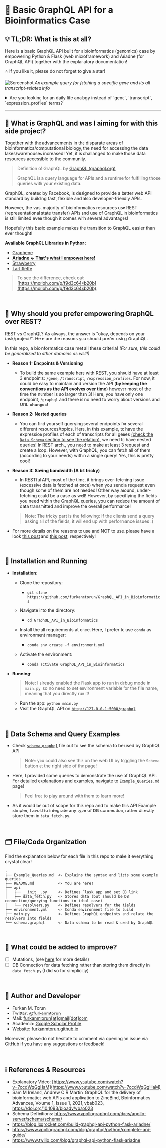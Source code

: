 # 🧪 Basic GraphQL API for a Bioinformatics Case

## 💡 TL;DR: What is this at all?
Here is a basic GraphQL API built for a bioinformatics (genomics) case by empowering Python & Flask (web microframework) and Ariadne (for GraphQL API) together with the explanatory documentation!

⭐ If you like it, please do not forget to give a star!

![Screenshot](screenshot.png)
*An example query for fetching a specific gene and its all transcript-related info*

<details>
<summary>Are you looking for an daily life analogy instead of `gene`, `transcript`, `expression_profiles` terms?</summary>
You could think of an <b>author</b> instead of a <b>gene</b>. So, our authors (genes) might have more than one <b>book (transcript)</b>. Also, each <b>book (transcript)</b> could have more than one version/type and - so, their meta information also change!
</details>

---

## 💭 What is GraphQL and was I aiming for with this side project?

Together with the advancements in the disparate areas of bioinformatics/computational biology, the need for accessing the data lakes/warehouses increased! Yet, it is challanged to make those data resources accessible to the community.

> Definition of GraphQL by [GraphQL (graphql.org)](https://graphql.org/)
> 
> GraphQL is a query language for APIs and a runtime for fulfilling those queries with your existing data.

GraphQL, created by Facebook, is designed to provide a better web API standard by building fast, flexible and also developer-friendly APIs.

However, the vast majority of bioinformatics resources use REST (representational state transfer) APIs and use of GraphQL in bioinformatics is still limited even though it comes with several advantages! 

Hopefully this basic example makes the transition to GraphQL easier than ever thought!

**Available GraphQL Libraries in Python:**

- [Graphene](https://graphene-python.org/)
- [**Ariadne <- That's what I empower here!**](https://ariadnegraphql.org/)
- [Strawberry](https://strawberry.rocks/)
- [Tartiflette](https://tartiflette.io/)

> To see the difference, check out: [https://morioh.com/p/f9d3c644b20b](https://morioh.com/p/f9d3c644b20b).

<br>

## 💎 Why should you prefer empowering GraphQL over REST?

REST vs GraphQL?  As always, the answer is "okay, depends on your task/project!". 
Here are the reasons you should prefer using GraphQL. 

In this repo, a bioinformatics case met all these criteria! *(For sure, this could be generalized to other domains as well!)*

- **Reason 1: Endpoints & Versioning**
  - To build the same example here with REST, you should have at least 3 endpoints: `/gene`, `/transcript`, `/expression_profiles`. For now, it could be easy to maintain and version the API (**by keeping the conventions as the API evolves over time**) however most of the time the number is so larger than 3! Here, you have only one endpoint, `/graphql` and there is no need to worry about versions and URL changes!

- **Reason 2: Nested queries**
  - You can find yourself querying several endpoints for several different resources/topics. Here, in this example, to have the expression profiles of each of transcripts for all genes [(check the `Data Schema` section to see the relation)](#🎯-data-schema-and-query-examples), we need to have nested queries! In REST arch., you need to make at least 3 request and create a loop. However, with GraphQL, you can fetch all of them (according to your needs) within a single query! Yes, this is pretty cool! 

- **Reason 3: Saving bandwidth (A bit tricky)**
  - In RESTful API, most of the time, it brings over-fetching issue (excessive data is fetched at once) when you send a request even though some of them are not needed! Other way around, under-fetching could be a case as well! However, by specifiying the fields you need within the GraphQL queries, you can reduce the amount of data transmitted and improve the overall performance!
  
  > Note: The tricky part is the following: If the clients send a query asking all of the fields, it will end up with performance issues :)

- For more details on the reasons to use and NOT to use, please have a look [this post](https://www.apollographql.com/blog/graphql/basics/why-use-graphql/) and [this post](https://blog.logrocket.com/why-you-shouldnt-use-graphql/), respectively!

<br>

## 🧵 Installation and Running

- **Installation:**

  - Clone the repository:
    - `git clone https://github.com/furkanmtorun/GraphQL_API_in_Bioinformatics`

  - Navigate into the directory:
    - `cd GraphQL_API_in_Bioinformatics`
  
  - Install the all requirements at once. Here, I prefer to use `conda` as environment manager:
    - `conda env create -f environment.yml`

  -  Activate the environment:
     -  `conda activate GraphQL_API_in_Bioinformatics`

- **Running**:

    > Note: I already enabled the Flask app to run in debug mode in `main.py`, so no need to set environment variable for the file name, meaning that you directly run it!

  - Run the app: `python main.py`
  - Visit the GraphQL API on [`http://127.0.0.1:5000/graphql`](http://127.0.0.1:5000/graphql)

<br>

## 🎯 Data Schema and Query Examples

- Check [`schema.graphql`](./schema.graphql) file out to see the schema to be used by GraphQL API 
  
  > Note: you could also see this on the web UI by toggling the `Schema` button at the right side of the page!

- Here, I provided some queries to demonstrate the use of GraphQL API. For detailed explanations and examples, navigate to [`Example_Queries.md`](./Example_Queries.md) page!

  > Feel free to play around with them to learn more!

- As it would be out of scope for this repo and to make this API Example simpler, I avoid to integrate any type of DB connection, rather directly store them in `data_fetch.py`.

<br>

## 🗂 File/Code Organization

Find the explanation below for each file in this repo to make it everything crystal clear!

```
.
├── Example_Queries.md  <- Explains the syntax and lists some example queries
├── README.md           <- You are here!
├── api
│   ├── __init__.py     <- Defines Flask app and set DB link
│   ├── data_fetch.py   <- Stores data (but should be DB connection/querying functions in ideal case)
│   └── resolvers.py    <- Defines resolvers for the fields
├── environment.yml     <- Conda environment file to build 
├── main.py             <- Defines GraphQL endpoints and relate the resolvers into fields 
└── schema.graphql      <- Data schema to be read & used by GraphQL
```

<br>

## 🎈 What could be added to improve?
- [ ] Mutations, (see [here](https://graphql.org/learn/queries/) for more details)
- [ ] DB Connection for data fetching rather than storing them directly in `data_fetch.py` (I did so for simplicitiy)

<br>

## 🚀 Author and Developer
- Furkan M. Torun
- Twitter: [@furkanmtorun](https://www.twitter.com/furkanmtorun)
- Mail: [furkanmtorun[at]gmail[dot]com](mailto:furkanmtorun@gmail.com) 
- Academia: [Google Scholar Profile](https://scholar.google.com/citations?user=d5ZyOZ4AAAAJ) 
- Website: [furkanmtorun.github.io](https://furkanmtorun.github.io)

Moreover, please do not hesitate to comment via opening an issue via GitHub if you have any suggestions or feedback!

<br>

## ℹ️ References & Resources

- Explanatory Video: [https://www.youtube.com/watch?v=7ccdWqGgHaM](https://www.youtube.com/watch?v=7ccdWqGgHaM)
- Sam M Ireland, Andrew C R Martin, GraphQL for the delivery of bioinformatics web APIs and application to ZincBind, Bioinformatics Advances, Volume 1, Issue 1, 2021, vbab023, https://doi.org/10.1093/bioadv/vbab023
- Schema Definitions: https://www.apollographql.com/docs/apollo-server/schema/schema/
- https://blog.logrocket.com/build-graphql-api-python-flask-ariadne/
- https://www.apollographql.com/blog/graphql/python/complete-api-guide/
- https://www.twilio.com/blog/graphql-api-python-flask-ariadne
